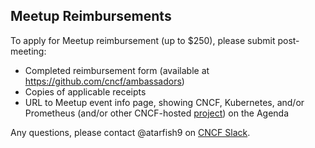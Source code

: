 ## Meetup Reimbursements
To apply for Meetup reimbursement (up to $250), please submit post-meeting: 

- Completed reimbursement form (available at https://github.com/cncf/ambassadors) 
- Copies of applicable receipts 
- URL to Meetup event info page, showing CNCF, Kubernetes, and/or Prometheus (and/or other CNCF-hosted [project](https://www.cncf.io/projects/)) on the Agenda 

Any questions, please contact @atarfish9 on [CNCF Slack](https://cloud-native.slack.com/messages/ambassadors/).
